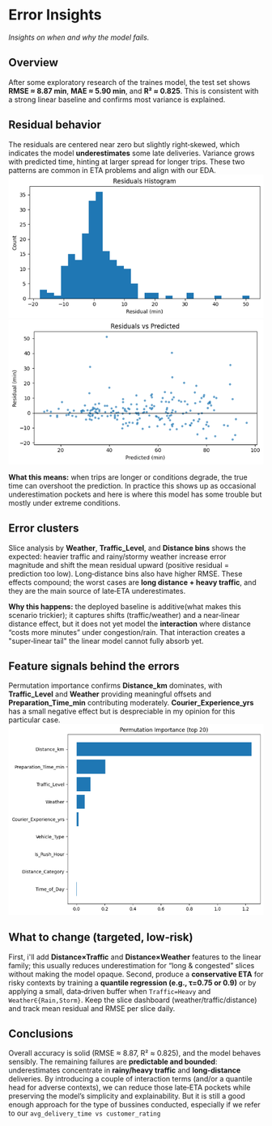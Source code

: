 # Error Insights
_Insights on when and why the model fails._
## Overview
After some exploratory research of the traines model, the test set shows **RMSE ≈ 8.87 min**, **MAE ≈ 5.90 min**, and **R² ≈ 0.825**. This is consistent with a strong linear baseline and confirms most variance is explained.

## Residual behavior
The residuals are centered near zero but slightly right‑skewed, which indicates the model **underestimates** some late deliveries. Variance grows with predicted time, hinting at larger spread for longer trips. These two patterns are common in ETA problems and align with our EDA.
![Residuals histogram](report-aid/figs/nb_img_9_1.png)
![Residuals vs predicted](report-aid/figs/nb_img_9_2.png)

**What this means:** when trips are longer or conditions degrade, the true time can overshoot the prediction. In practice this shows up as occasional underestimation pockets and here is where this model has some trouble but mostly under extreme conditions.

## Error clusters
Slice analysis by **Weather**, **Traffic_Level**, and **Distance bins** shows the expected: heavier traffic and rainy/stormy weather increase error magnitude and shift the mean residual upward (positive residual = prediction too low). Long‑distance bins also have higher RMSE. These effects compound; the worst cases are **long distance + heavy traffic**, and they are the main source of late‑ETA underestimates.

**Why this happens:** the deployed baseline is additive(what makes this scenario trickier); it captures shifts (traffic/weather) and a near‑linear distance effect, but it does not yet model the **interaction** where distance “costs more minutes” under congestion/rain. That interaction creates a "super‑linear tail" the linear model cannot fully absorb yet.

## Feature signals behind the errors
Permutation importance confirms **Distance_km** dominates, with **Traffic_Level** and **Weather** providing meaningful offsets and **Preparation_Time_min** contributing moderately. **Courier_Experience_yrs** has a small negative effect but is despreciable in my opinion for this particular case.
![Permutation importance](report-aid/figs/nb_img_12_3.png)

## What to change (targeted, low‑risk)
First, i'll add **Distance×Traffic** and **Distance×Weather** features to the linear family; this usually reduces underestimation for “long & congested” slices without making the model opaque. Second, produce a **conservative ETA** for risky contexts by training a **quantile regression (e.g., τ=0.75 or 0.9)** or by applying a small, data‑driven buffer when `Traffic=Heavy` and `Weather∈{Rain,Storm}`. Keep the slice dashboard (weather/traffic/distance) and track mean residual and RMSE per slice daily.

## Conclusions
Overall accuracy is solid (RMSE ≈ 8.87, R² ≈ 0.825), and the model behaves sensibly. The remaining failures are **predictable and bounded**: underestimates concentrate in **rainy/heavy traffic** and **long‑distance** deliveries. By introducing a couple of interaction terms (and/or a quantile head for adverse contexts), we can reduce those late‑ETA pockets while preserving the model’s simplicity and explainability. But it is still a good enough approach for the type of bussines conducted, especially if we refer to our `avg_delivery_time vs customer_rating`
